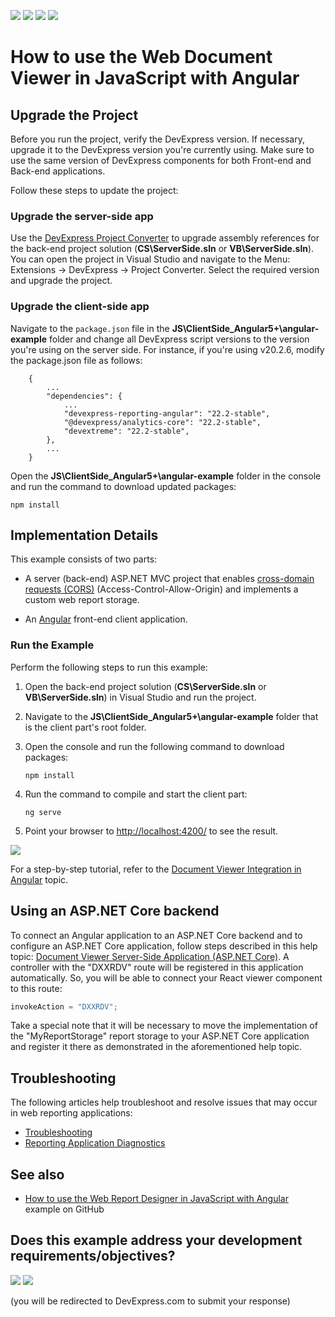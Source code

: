 <!-- default badges list -->
![](https://img.shields.io/endpoint?url=https://codecentral.devexpress.com/api/v1/VersionRange/128596817/22.2.3%2B)
[![](https://img.shields.io/badge/Open_in_DevExpress_Support_Center-FF7200?style=flat-square&logo=DevExpress&logoColor=white)](https://supportcenter.devexpress.com/ticket/details/T566419)
[![](https://img.shields.io/badge/📖_How_to_use_DevExpress_Examples-e9f6fc?style=flat-square)](https://docs.devexpress.com/GeneralInformation/403183)
[![](https://img.shields.io/badge/💬_Leave_Feedback-feecdd?style=flat-square)](#does-this-example-address-your-development-requirementsobjectives)
<!-- default badges end -->
# How to use the Web Document Viewer in JavaScript with Angular

## Upgrade the Project

Before you run the project, verify the DevExpress version. If necessary, upgrade it to the DevExpress version you're currently using. Make sure to use the same version of DevExpress components for both Front-end and Back-end applications.

Follow these steps to update the project:

### Upgrade the server-side app

Use the [DevExpress Project Converter](https://docs.devexpress.com/ProjectConverter/2529/project-converter) to upgrade assembly references for the back-end project solution (**CS\ServerSide.sln** or **VB\ServerSide.sln**). You can open the project in Visual Studio and navigate to the Menu: Extensions -> DevExpress -> Project Converter. Select the required version and upgrade the project.

### Upgrade the client-side app

Navigate to the `package.json` file in the **JS\ClientSide_Angular5+\angular-example** folder and change all DevExpress script versions to the version you're using on the server side. For instance, if you're using v20.2.6, modify the package.json file as follows:

```
    {
        ...
        "dependencies": {
            ...
            "devexpress-reporting-angular": "22.2-stable",
            "@devexpress/analytics-core": "22.2-stable",            
            "devextreme": "22.2-stable",
        },
        ...
    }
```

Open the **JS\ClientSide_Angular5+\angular-example** folder in the console and run the command to download updated packages:
```
npm install
```

## Implementation Details
This example consists of two parts: 

- A server (back-end) ASP.NET MVC project that enables [cross-domain requests (CORS)](https://developer.mozilla.org/en-US/docs/Web/HTTP/CORS) (Access-Control-Allow-Origin) and implements a custom web report storage.

- An <a href="https://angular.io/">Angular</a> front-end client application.

### Run the Example
Perform the following steps to run this example:

1. Open the back-end project solution (**CS\ServerSide.sln** or **VB\ServerSide.sln**) in Visual Studio and run the project.
2. Navigate to the **JS\ClientSide_Angular5+\angular-example** folder that is the client part's root folder.
3. Open the console and run the following command to download packages:

    ```npm install```

4. Run the command to compile and start the client part:

    ```ng serve```

5. Point your browser to [http://localhost:4200/](http://localhost:4200/) to see the result.

![](images/screenshot.png)

For a step-by-step tutorial, refer to the
[Document Viewer Integration in Angular](https://docs.devexpress.com/XtraReports/119430) topic.

## Using an ASP.NET Core backend

To connect an Angular application to an ASP.NET Core backend and to configure an ASP.NET Core application, follow steps described in this help topic: [Document Viewer Server-Side Application (ASP.NET Core)](https://docs.devexpress.com/XtraReports/400197/create-end-user-reporting-applications/web-reporting/javascript-reporting/document-viewer/server-side-configuration/document-viewer-server-side-configuration-asp-net-core). A controller with the "DXXRDV" route will be registered in this application automatically. So, you will be able to connect your React viewer component to this route:
```ts
invokeAction = "DXXRDV";
```
Take a special note that it will be necessary to move the implementation of the "MyReportStorage" report storage to your ASP.NET Core application and register it there as demonstrated in the aforementioned help topic.

## Troubleshooting 
The following articles help troubleshoot and resolve issues that may occur in web reporting applications:
* [Troubleshooting](https://docs.devexpress.com/XtraReports/401726/web-reporting/general-information/troubleshooting)
* [Reporting Application Diagnostics](https://docs.devexpress.com/XtraReports/401687/web-reporting/general-information/application-diagnostics)

## See also

* [How to use the Web Report Designer in JavaScript with Angular](https://github.com/DevExpress-Examples/how-to-use-the-web-report-designer-in-javascript-with-angular-t566422) example on GitHub
<!-- feedback -->
## Does this example address your development requirements/objectives?

[<img src="https://www.devexpress.com/support/examples/i/yes-button.svg"/>](https://www.devexpress.com/support/examples/survey.xml?utm_source=github&utm_campaign=reporting-angular-integrate-web-document-viewer&~~~was_helpful=yes) [<img src="https://www.devexpress.com/support/examples/i/no-button.svg"/>](https://www.devexpress.com/support/examples/survey.xml?utm_source=github&utm_campaign=reporting-angular-integrate-web-document-viewer&~~~was_helpful=no)

(you will be redirected to DevExpress.com to submit your response)
<!-- feedback end -->
